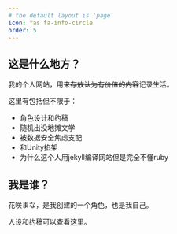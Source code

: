 ```yaml
---
# the default layout is 'page'
icon: fas fa-info-circle
order: 5
---
```


## 这是什么地方？

我的个人网站，用来~~存放认为有价值的内容~~记录生活。

这里有包括但不限于：

- 角色设计和约稿
- 随机出没地摊文学
- 被数据安全焦虑支配
- 和Unity掐架
- 为什么这个人用jekyll编译网站但是完全不懂ruby

## 我是谁？

花咲まな，是我创建的一个角色，也是我自己。

人设和约稿可以查看[这里](https://manalogue.kilakila.cc/mana)。

